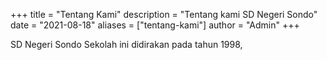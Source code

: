 +++
title = "Tentang Kami"
description = "Tentang kami SD Negeri Sondo"
date = "2021-08-18"
aliases = ["tentang-kami"]
author = "Admin"
+++

SD Negeri Sondo
Sekolah ini didirakan pada tahun 1998,